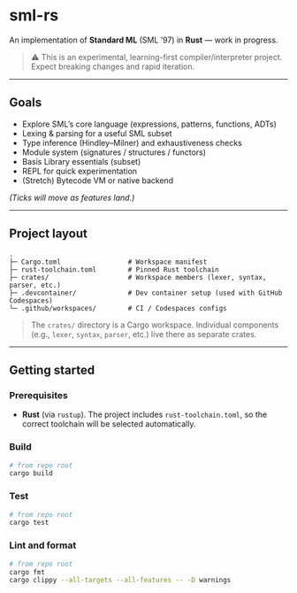 # sml-rs

An implementation of **Standard ML** (SML ’97) in **Rust** — work in progress.

> ⚠️ This is an experimental, learning-first compiler/interpreter project. Expect breaking changes and rapid iteration.

---

## Goals

- Explore SML’s core language (expressions, patterns, functions, ADTs)
- Lexing & parsing for a useful SML subset
- Type inference (Hindley–Milner) and exhaustiveness checks
- Module system (signatures / structures / functors)
- Basis Library essentials (subset)
- REPL for quick experimentation
- (Stretch) Bytecode VM or native backend

*(Ticks will move as features land.)*

---

## Project layout

```
.
├─ Cargo.toml                 # Workspace manifest
├─ rust-toolchain.toml        # Pinned Rust toolchain
├─ crates/                    # Workspace members (lexer, syntax, parser, etc.)
├─ .devcontainer/             # Dev container setup (used with GitHub Codespaces)
└─ .github/workspaces/        # CI / Codespaces configs
```

> The `crates/` directory is a Cargo workspace. Individual components (e.g., `lexer`, `syntax`, `parser`, etc.) live there as separate crates.

---

## Getting started

### Prerequisites
- **Rust** (via `rustup`). The project includes `rust-toolchain.toml`, so the correct toolchain will be selected automatically.

### Build
```bash
# from repo root
cargo build
```

### Test
```bash
# from repo root
cargo test
```

### Lint and format
```bash
# from repo root
cargo fmt
cargo clippy --all-targets --all-features -- -D warnings
```
